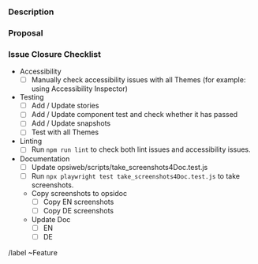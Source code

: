 ### Description



### Proposal




### Issue Closure Checklist

- Accessibility
  - [ ] Manually check accessibility issues with all Themes (for example: using Accessibility Inspector)
- Testing
  - [ ] Add / Update stories
  - [ ] Add / Update component test and check whether it has passed
  - [ ] Add / Update snapshots
  - [ ] Test with all Themes
- Linting
  - [ ] Run `npm run lint` to check both lint issues and accessibility issues.
- Documentation
  - [ ] Update opsiweb/scripts/take_screenshots4Doc.test.js
  - [ ] Run `npx playwright test take_screenshots4Doc.test.js` to take screenshots.
  - Copy screenshots to opsidoc
    - [ ] Copy EN screenshots
    - [ ] Copy DE screenshots
  - Update Doc
    - [ ] EN
    - [ ] DE

/label ~Feature
